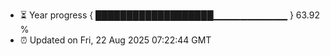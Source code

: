 - ⏳ Year progress { ███████████████████▁▁▁▁▁▁▁▁▁▁▁ } 63.92 %
- ⏰ Updated on Fri, 22 Aug 2025 07:22:44 GMT

